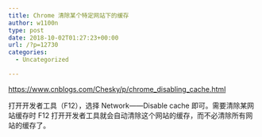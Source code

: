 ```yaml
---
title: Chrome 清除某个特定网站下的缓存
author: w1100n
type: post
date: 2018-10-02T01:27:23+00:00
url: /?p=12730
categories:
  - Uncategorized

---
```

https://www.cnblogs.com/Chesky/p/chrome_disabling_cache.html

打开开发者工具（F12），选择 Network——Disable cache 即可。需要清除某网站缓存时 F12 打开开发者工具就会自动清除这个网站的缓存，而不必清除所有网站的缓存了。